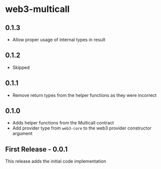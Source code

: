 # web3-multicall

## 0.1.3

- Allow proper usage of internal types in result

## 0.1.2

- Skipped

## 0.1.1

- Remove return types from the helper functions as they were incorrect

## 0.1.0

- Adds helper functions from the Multicall contract
- Add provider type from `web3-core` to the web3 provider constructor argument

## First Release - 0.0.1

This release adds the initial code implementation

